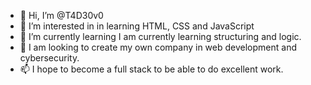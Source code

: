 - 👋 Hi, I’m @T4D30v0
- 👀 I’m interested in in learning HTML, CSS and JavaScript
- 🌱 I’m currently learning  I am currently learning structuring and logic.
- 💞️ I am looking to create my own company in web development and cybersecurity.
- 📫 I hope to become a full stack to be able to do excellent work.

<!---
T4D30v0/T4D30v0 is a ✨ special ✨ repository because its `README.md` (this file) appears on your GitHub profile.
You can click the Preview link to take a look at your changes.
--->

